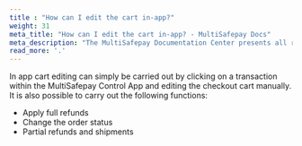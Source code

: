 ```yaml
---
title : "How can I edit the cart in-app?"
weight: 31
meta_title: "How can I edit the cart in-app? - MultiSafepay Docs"
meta_description: "The MultiSafepay Documentation Center presents all relevant information about our Plugins and API. You can also find support pages for payment methods, tools and general questions as well as the contact details of our Support and Integration Teams."
read_more: '.'
---
```


In app cart editing can simply be carried out by clicking on a transaction within the MultiSafepay Control App and editing the checkout cart manually. It is also possible to carry out the following functions:

* Apply full refunds
* Change the order status
* Partial refunds and shipments
